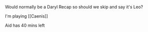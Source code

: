Would normally be a Daryl Recap so should we skip and say it's Leo?

I'm playing [[Caenis]]

Aid has 40 mins left



